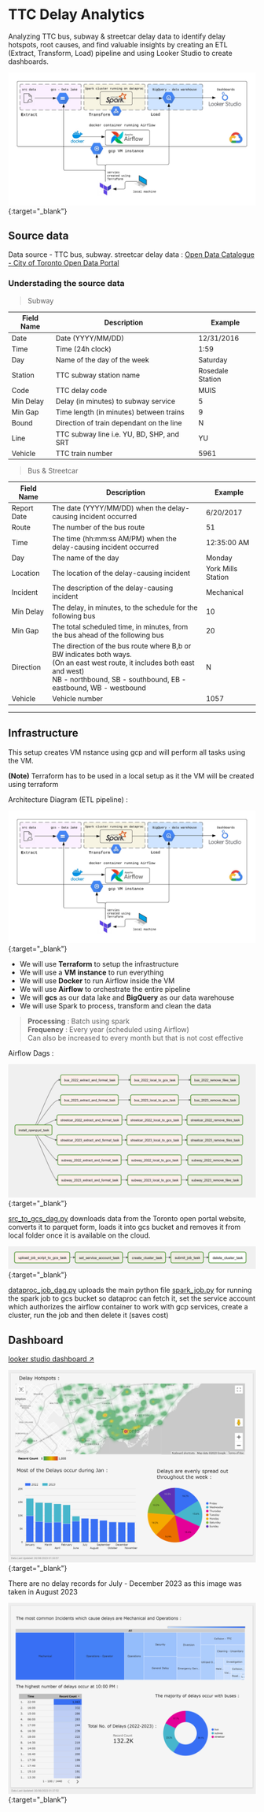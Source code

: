 # TTC Delay Analytics

Analyzing TTC bus, subway & streetcar delay data to identify delay hotspots, root causes, and find valuable insights by creating an ETL (Extract, Transform, Load) pipeline and using Looker Studio to create dashboards.

![diagram](images/image.png){:target="_blank"}

## Source data

Data source - TTC bus, subway. streetcar delay data : [Open Data Catalogue - City of Toronto Open Data Portal](https://open.toronto.ca/catalogue/?search=ttc%20delay%20data&sort=score%20desc)

### Understading the source data

> Subway

|Field Name|Description|Example|
|---|---|---|
|Date|Date (YYYY/MM/DD)|12/31/2016|
|Time|Time (24h clock)|1:59|
|Day|Name of the day of the week|Saturday|
|Station|TTC subway station name|Rosedale Station|
|Code|TTC delay code|MUIS|
|Min Delay|Delay (in minutes) to subway service|5|
|Min Gap|Time length (in minutes) between trains|9|
|Bound|Direction of train dependant on the line|N|
|Line|TTC subway line i.e. YU, BD, SHP, and SRT|YU|
|Vehicle|TTC train number|5961|

> Bus & Streetcar

|Field Name|Description|Example|
|---|---|---|
|Report Date|The date (YYYY/MM/DD) when the delay-causing incident occurred|6/20/2017|
|Route|The number of the bus route|51|
|Time|The time (hh:mm:ss AM/PM) when the delay-causing incident occurred|12:35:00 AM|
|Day|The name of the day|Monday|
|Location|The location of the delay-causing incident|York Mills Station|
|Incident|The description of the delay-causing incident|Mechanical|
|Min Delay|The delay, in minutes, to the schedule for the following bus|10|
|Min Gap|The total scheduled time, in minutes, from the bus ahead of the following bus|20|
|Direction|The direction of the bus route where B,b or BW indicates both ways. <br>(On an east west route, it includes both east and west)<br>NB - northbound, SB - southbound, EB - eastbound, WB - westbound|N||
|Vehicle|Vehicle number|1057|

---
## Infrastructure

This setup creates VM nstance using gcp and will perform all tasks using the VM.

**(Note)** Terraform has to be used in a local setup as it the VM will be created using terraform

Architecture Diagram (ETL pipeline) :

![diagram](images/image.png){:target="_blank"}

- We will use **Terraform** to setup the infrastructure 
- We will use a **VM instance** to run everything
- We will use **Docker** to run Airflow inside the VM
- We will use **Airflow** to orchestrate the entire pipeline
- We will **gcs** as our data lake and **BigQuery** as our data warehouse
- We will use Spark to process, transform and clean the data

> **Processing** : Batch using spark   
**Frequency** : Every year (scheduled using Airflow)   
Can also be increased to every month but that is not cost effective

Airflow Dags :

![Alt text](images/image-5.png){:target="_blank"}

[src_to_gcs_dag.py](Airflow/dags/src_to_gcs_dag.py)
downloads data from the Toronto open portal website, converts it to parquet form, loads it into gcs bucket and removes it from local folder once it is available on the cloud.

![Alt text](images/image-6.png){:target="_blank"}

[dataproc_job_dag.py](Airflow/dags/dataproc_job_dag.py) uploads the main python file [spark_job.py](Airflow/dags/spark_job.py) for running the spark job to gcs bucket so dataproc can fetch it, set the service account which authorizes the airflow container to work with gcp services, create a cluster, run the job and then delete it (saves cost)

## Dashboard

[looker studio dashboard ↗](https://lookerstudio.google.com/reporting/c2f8e496-b46b-4f07-8025-635abf038a21)

![Alt text](images/image-3.png){:target="_blank"}

There are no delay records for July - December 2023 as this image was taken in August 2023 

![Alt text](images/image-4.png){:target="_blank"}
